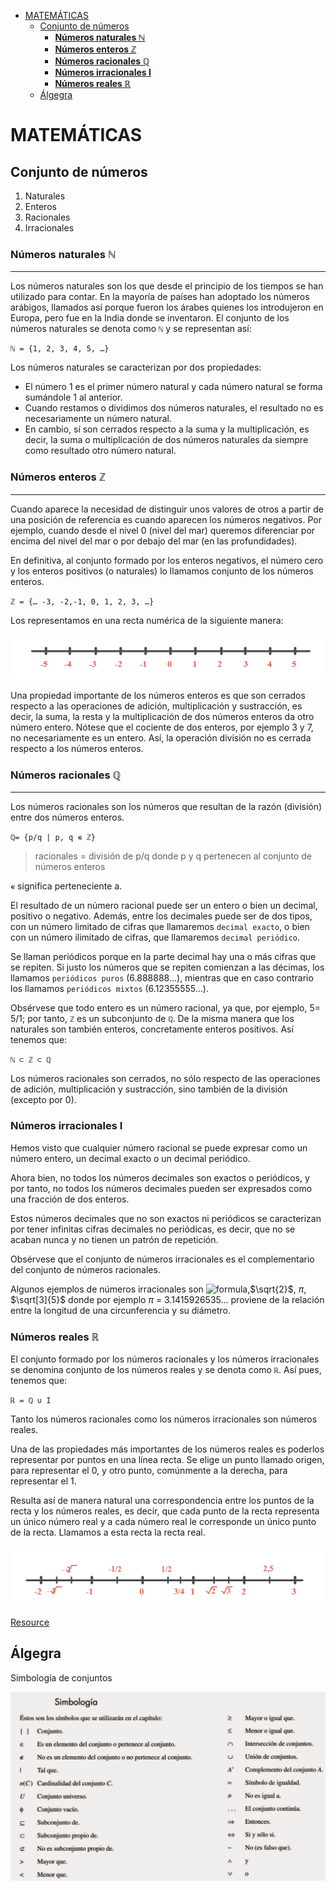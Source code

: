 - [MATEMÁTICAS](#matemáticas)
  - [Conjunto de números](#conjunto-de-números)
    - [**Números naturales ℕ**](#números-naturales-ℕ)
    - [**Números enteros ℤ**](#números-enteros-ℤ)
    - [**Números racionales ℚ**](#números-racionales-ℚ)
    - [**Números irracionales I**](#números-irracionales-i)
    - [**Números reales ℝ**](#números-reales-ℝ)
  - [Álgegra](#álgegra)

# MATEMÁTICAS

## Conjunto de números

1. Naturales
2. Enteros
3. Racionales
4. Irracionales

### **Números naturales ℕ**

---

Los números naturales son los que desde el principio de los tiempos se han utilizado para contar. En la mayoría de países han adoptado los números arábigos, llamados así porque fueron los árabes quienes los introdujeron en Europa, pero fue en la India donde se inventaron.
El conjunto de los números naturales se denota como `ℕ` y se representan así:

`ℕ = {1, 2, 3, 4, 5, …}`

Los números naturales se caracterizan por dos propiedades:

- El número 1 es el primer número natural y cada número natural se forma sumándole 1 al anterior.
- Cuando restamos o dividimos dos números naturales, el resultado no es necesariamente un número natural.
- En cambio, sí son cerrados respecto a la suma y la multiplicación, es decir, la suma o multiplicación de dos números naturales da siempre como resultado otro número natural.

### **Números enteros ℤ**

---

Cuando aparece la necesidad de distinguir unos valores de otros a partir de una posición de referencia es cuando aparecen los números negativos. Por ejemplo, cuando desde el nivel 0 (nivel del mar) queremos diferenciar por encima del nivel del mar o por debajo del mar (en las profundidades).

En definitiva, al conjunto formado por los enteros negativos, el número cero y los enteros positivos (o naturales) lo llamamos conjunto de los números enteros.

`ℤ = {… -3, -2,-1, 0, 1, 2, 3, …}`

Los representamos en una recta numérica de la siguiente manera:

![not found](img/img-1.png)

Una propiedad importante de los números enteros es que son cerrados respecto a las operaciones de adición, multiplicación y sustracción, es decir, la suma, la resta y la multiplicación de dos números enteros da otro número entero. Nótese que el cociente de dos enteros, por ejemplo 3 y 7, no necesariamente es un entero. Así, la operación división no es cerrada respecto a los números enteros.

### **Números racionales ℚ**

---

Los números racionales son los números que resultan de la razón (división) entre dos números enteros.

`ℚ= {p/q | p, q ∊ ℤ}`

> racionales = división de p/q donde p y q pertenecen al conjunto de números enteros

`∊` significa perteneciente a.

El resultado de un número racional puede ser un entero o bien un decimal, positivo o negativo. Además, entre los decimales puede ser de dos tipos, con un número limitado de cifras que llamaremos `decimal exacto`, o bien con un número ilimitado de cifras, que llamaremos `decimal periódico`.

Se llaman periódicos porque en la parte decimal hay una o más cifras que se repiten. Si justo los números que se repiten comienzan a las décimas, los llamamos `periódicos puros` (6.888888…), mientras que en caso contrario los llamamos `periódicos mixtos` (6.12355555…).

Obsérvese que todo entero es un número racional, ya que, por ejemplo, 5= 5/1; por tanto, `ℤ` es un subconjunto de `ℚ`. De la misma manera que los naturales son también enteros, concretamente enteros positivos. Así tenemos que:

`ℕ ⊂ ℤ ⊂ ℚ`

Los números racionales son cerrados, no sólo respecto de las operaciones de adición, multiplicación y sustracción, sino también de la división (excepto por 0).

### **Números irracionales I**

Hemos visto que cualquier número racional se puede expresar como un número entero, un decimal exacto o un decimal periódico.

Ahora bien, no todos los números decimales son exactos o periódicos, y por tanto, no todos los números decimales pueden ser expresados como una fracción de dos enteros.

Estos números decimales que no son exactos ni periódicos se caracterizan por tener infinitas cifras decimales no periódicas, es decir, que no se acaban nunca y no tienen un patrón de repetición.

Obsérvese que el conjunto de números irracionales es el complementario del conjunto de números racionales.

Algunos ejemplos de números irracionales son ![formula](https://render.githubusercontent.com/render/math?math=\sqrt{2}),$\sqrt{2}$, $\pi$, $\sqrt[3]{5}$ donde por ejemplo $\pi$ = 3.1415926535... proviene de la relación entre la longitud de una circunferencia y su diámetro.

### **Números reales ℝ**

El conjunto formado por los números racionales y los números irracionales se denomina conjunto de los números reales y se denota como `ℝ`.
Así pues, tenemos que:

`ℝ = ℚ ∪ I`

Tanto los números racionales como los números irracionales son números reales.

Una de las propiedades más importantes de los números reales es poderlos representar por puntos en una línea recta. Se elige un punto llamado origen, para representar el 0, y otro punto, comúnmente a la derecha, para representar el 1.

Resulta así de manera natural una correspondencia entre los puntos de la recta y los números reales, es decir, que cada punto de la recta representa un único número real y a cada número real le corresponde un único punto de la recta. Llamamos a esta recta la recta real.

![not found](img/img-4.png)

[Resource](https://www.sangakoo.com/es/temas/conjunto-de-numeros-reales-enteros-racionales-naturales-irracionales)

## Álgegra

Simbología de conjuntos

![not found](img/img-5.png)
